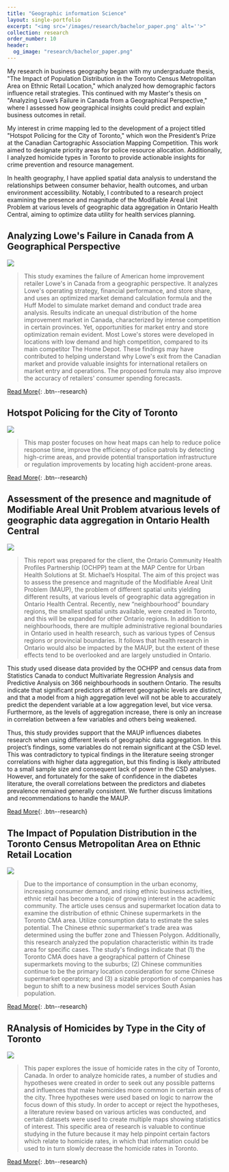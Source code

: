 ```yaml
---
title: "Geographic information Science"
layout: single-portfolio
excerpt: "<img src='/images/research/bachelor_paper.png' alt=''>"
collection: research
order_number: 10
header: 
  og_image: "research/bachelor_paper.png"
---
```


My research in business geography began with my undergraduate thesis, "The Impact of Population Distribution in the Toronto Census Metropolitan Area on Ethnic Retail Location," which analyzed how demographic factors influence retail strategies. This continued with my Master's thesis on "Analyzing Lowe’s Failure in Canada from a Geographical Perspective," where I assessed how geographical insights could predict and explain business outcomes in retail.

My interest in crime mapping led to the development of a project titled "Hotspot Policing for the City of Toronto," which won the President’s Prize at the Canadian Cartographic Association Mapping Competition. This work aimed to designate priority areas for police resource allocation. Additionally, I analyzed homicide types in Toronto to provide actionable insights for crime prevention and resource management.

In health geography, I have applied spatial data analysis to understand the relationships between consumer behavior, health outcomes, and urban environment accessibility. Notably, I contributed to a research project examining the presence and magnitude of the Modifiable Areal Unit Problem at various levels of geographic data aggregation in Ontario Health Central, aiming to optimize data utility for health services planning.


## Analyzing Lowe's Failure in Canada from A Geographical Perspective

![](/images/research/master_paper.png)

> This study examines the failure of American home improvement retailer Lowe's in Canada from a geographic perspective. It analyzes Lowe's operating strategy, financial performance, and store share, and uses an optimized market demand calculation formula and the Huff Model to simulate market demand and conduct trade area analysis. Results indicate an unequal distribution of the home improvement market in Canada, characterized by intense competition in certain provinces. Yet, opportunities for market entry and store optimization remain evident. Most Lowe's stores were developed in locations with low demand and high competition, compared to its main competitor The Home Depot. These findings may have contributed to helping understand why Lowe's exit from the Canadian market and provide valuable insights for international retailers on market entry and operations. The proposed formula may also improve the accuracy of retailers' consumer spending forecasts.

[Read More](/files/pdf/research/MRP.pdf){: .btn--research}


## Hotspot Policing for the City of Toronto

![](/images/research/CCA.png)

> This map poster focuses on how heat maps can help to reduce police response time, improve the efficiency of police patrols by detecting high-crime areas, and provide potential transportation infrastructure or regulation improvements by locating high accident-prone areas.

[Read More](https://cca-acc.org/2023-cca-presidents-prize-winner-hotspot-policing-for-the-city-of-toronto.html){: .btn--research} 


## Assessment of the presence and magnitude of Modifiable Areal Unit Problem atvarious levels of geographic data aggregation in Ontario Health Central

![](/images/research/maup.jpg)

> This report was prepared for the client, the Ontario Community Health Profiles Partnership (OCHPP) team at the MAP Centre for Urban Health Solutions at St. Michael’s Hospital. The aim of this project was to assess the presence and magnitude of the Modifiable Areal Unit Problem (MAUP), the problem of different spatial units yielding different results, at various levels of geographic data aggregation in Ontario Health Central. Recently, new “neighbourhood” boundary regions, the smallest spatial units available, were created in Toronto, and this will be expanded for other Ontario regions. In addition to neighbourhoods, there are multiple administrative regional boundaries in Ontario used in health research, such as various types of Census regions or provincial boundaries. It follows that health research in Ontario would also be impacted by the MAUP, but the extent of these effects tend to be overlooked and are largely unstudied in Ontario.

This study used disease data provided by the OCHPP and census data from Statistics Canada to conduct Multivariate Regression Analysis and Predictive Analysis on 366 neighbourhoods in southern Ontario. The results indicate that significant predictors at different geographic levels are distinct, and that a model from a high aggregation level will not be able to accurately predict the dependent variable at a low aggregation level, but vice versa. Furthermore, as the levels of aggregation increase, there is only an increase in correlation between a few variables and others being weakened.

Thus, this study provides support that the MAUP influences diabetes research when using different levels of geographic data aggregation. In this project’s findings, some variables do not remain significant at the CSD level. This was contradictory to typical findings in the literature seeing stronger correlations with higher data aggregation, but this finding is likely attributed to a small sample size and consequent lack of power in the CSD analyses. However, and fortunately for the sake of confidence in the diabetes literature, the overall correlations between the predictors and diabetes prevalence remained generally consistent. We further discuss limitations and recommendations to handle the MAUP.

[Read More](/files/pdf/research/maup.pdf){: .btn--research}


## The Impact of Population Distribution in the Toronto Census Metropolitan Area on Ethnic Retail Location

![](/images/research/bachelor_paper.png)

> Due to the importance of consumption in the urban economy, increasing consumer demand, and rising ethnic business activities, ethnic retail has become a topic of growing interest in the academic community. The article uses census and supermarket location data to examine the distribution of ethnic Chinese supermarkets in the Toronto CMA area. Utilize consumption data to estimate the sales potential. The Chinese ethnic supermarket's trade area was determined using the buffer zone and Thiessen Polygon. Additionally, this research analyzed the population characteristic within its trade area for specific cases. The study's findings indicate that (1) the Toronto CMA does have a geographical pattern of Chinese supermarkets moving to the suburbs; (2) Chinese communities continue to be the primary location consideration for some Chinese supermarket operators; and (3) a sizable proportion of companies has begun to shift to a new business model services South Asian population.

[Read More](/files/pdf/research/IRP.pdf){: .btn--research}


## RAnalysis of Homicides by Type in the City of Toronto

![](/images/research/homicide.png)

> This paper explores the issue of homicide rates in the city of Toronto, Canada. In order to analyze homicide rates, a number of studies and hypotheses were created in order to seek out any possible patterns and influences that make homicides more common in certain areas of the city. Three hypotheses were used based on logic to narrow the focus down of this study. In order to accept or reject the hypotheses, a literature review based on various articles was conducted, and certain datasets were used to create multiple maps showing statistics of interest. This specific area of research is valuable to continue studying in the future because it may help pinpoint certain factors which relate to homicide rates, in which that information could be used to in turn slowly decrease the homicide rates in Toronto.

[Read More](/files/pdf/research/homicide.pdf){: .btn--research}